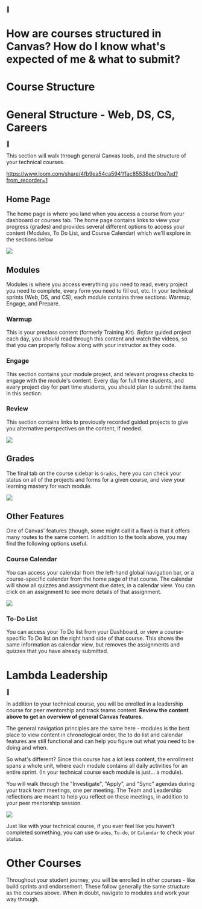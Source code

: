 <span class="icon">🎨</span>

# How are courses structured in Canvas? How do I know what's expected of me & what to submit?

# Course Structure

# General Structure - Web, DS, CS, Careers

<span class="icon">🔑</span>

This section will walk through general Canvas tools, and the structure of your technical courses.

<https://www.loom.com/share/4fb9ea54ca5941ffac85538ebf0ce7ad?from_recorder=1>

## Home Page

The home page is where you land when you access a course from your dashboard or courses tab. The home page contains links to view your progress (grades) and provides several different options to access your content (Modules, To Do List, and Course Calendar) which we'll explore in the sections below

![](../Using%20Canvas%2027a0cf2408124ad19a3802565bd24de6/How%20are%20courses%20structured%20in%20Canvas%20How%20do%20I%20know%203dfccdd4ff5f462dacde3b358c627e60/Screen_Shot_2020-10-21_at_11.40.23_AM.png)

## Modules

Modules is where you access everything you need to read, every project you need to complete, every form you need to fill out, etc. In your technical sprints (Web, DS, and CS), each module contains three sections: Warmup, Engage, and Prepare.

### Warmup

This is your preclass content (formerly Training Kit). _Before_ guided project each day, you should read through this content and watch the videos, so that you can properly follow along with your instructor as they code.

### Engage

This section contains your module project, and relevant progress checks to engage with the module's content. Every day for full time students, and every project day for part time students, you should plan to submit the items in this section.

### Review

This section contains links to previously recorded guided projects to give you alternative perspectives on the content, if needed.

![](../Using%20Canvas%2027a0cf2408124ad19a3802565bd24de6/How%20are%20courses%20structured%20in%20Canvas%20How%20do%20I%20know%203dfccdd4ff5f462dacde3b358c627e60/Screen_Shot_2020-10-21_at_11.42.07_AM.png)

## Grades

The final tab on the course sidebar is `Grades`, here you can check your status on all of the projects and forms for a given course, and view your learning mastery for each module.

![](../Using%20Canvas%2027a0cf2408124ad19a3802565bd24de6/How%20are%20courses%20structured%20in%20Canvas%20How%20do%20I%20know%203dfccdd4ff5f462dacde3b358c627e60/Untitled.png)

## Other Features

One of Canvas' features (though, some might call it a flaw) is that it offers many routes to the same content. In addition to the tools above, you may find the following options useful.

### Course Calendar

You can access your calendar from the left-hand global navigation bar, or a course-specific calendar from the home page of that course. The calendar will show all quizzes and assignment due dates, in a calendar view. You can click on an assignment to see more details of that assignment.

![](../Using%20Canvas%2027a0cf2408124ad19a3802565bd24de6/How%20are%20courses%20structured%20in%20Canvas%20How%20do%20I%20know%203dfccdd4ff5f462dacde3b358c627e60/Screen_Shot_2020-10-21_at_11.42.35_AM.png)

### To-Do List

You can access your To Do list from your Dashboard, or view a course-specific To Do list on the right hand side of that course. This shows the same information as calendar view, but removes the assignments and quizzes that you have already submitted.

# Lambda Leadership

<span class="icon">🔑</span>

In addition to your technical course, you will be enrolled in a leadership course for peer mentorship and track teams content. **Review the content above to get an overview of general Canvas features.**

The general navigation principles are the same here - modules is the best place to view content in chronological order, the to do list and calendar features are still functional and can help you figure out what you need to be doing and when.

So what's different? Since this course has a lot less content, the enrollment spans a whole unit, where each module contains all daily activities for an entire sprint. (In your technical course each module is just... a module).

You will walk through the "Investigate", "Apply", and "Sync" agendas during your track team meetings, one per meeting. The Team and Leadership reflections are meant to help you reflect on these meetings, in addition to your peer mentorship session.

![](../Using%20Canvas%2027a0cf2408124ad19a3802565bd24de6/How%20are%20courses%20structured%20in%20Canvas%20How%20do%20I%20know%203dfccdd4ff5f462dacde3b358c627e60/Untitled%201.png)

Just like with your technical course, if you ever feel like you haven't completed something, you can use `Grades`, `To-do`, or `Calendar` to check your status.

# Other Courses

Throughout your student journey, you will be enrolled in other courses - like build sprints and endorsement. These follow generally the same structure as the courses above. When in doubt, navigate to modules and work your way through.
